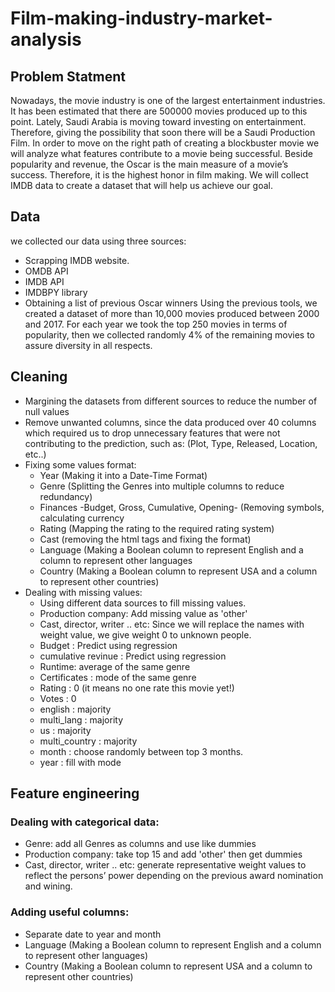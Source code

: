 # Film-making-industry-market-analysis

## Problem Statment
Nowadays, the movie industry is one of the largest entertainment industries. It has been estimated that there are 500000 movies produced up to this point. Lately, Saudi Arabia is moving toward investing on entertainment. Therefore, giving the possibility that soon there will be a Saudi Production Film. In order to move on the right path of creating a blockbuster movie we will analyze what features contribute to a movie being successful. Beside popularity and revenue, the Oscar is the main measure of a movie’s success. Therefore, it is the highest honor in film making. We will collect IMDB data to create a dataset that will help us achieve our goal.

## Data
we collected our data using three sources:

- Scrapping IMDB website.
- OMDB API
- IMDB API
- IMDBPY library
- Obtaining a list of previous Oscar winners 
Using the previous tools, we created a dataset of more than 10,000 movies produced between 2000 and 2017. For each year we took the top 250 movies in terms of popularity, then we collected randomly 4% of the remaining movies to assure diversity in all respects.

## Cleaning
-	Margining the datasets from different sources to reduce the number of null values 
-	Remove unwanted columns, since the data produced over 40 columns which required us to drop unnecessary features that were not contributing to the prediction, such as: (Plot,	Type,	Released,	Location,	etc..)
- Fixing some values format:
  - Year (Making it into a Date-Time Format)
  - Genre (Splitting the Genres into multiple columns to reduce redundancy)
  - Finances -Budget, Gross, Cumulative, Opening- (Removing symbols, calculating currency
  - Rating (Mapping the rating to the required rating system)
  - Cast (removing the html tags and fixing the format)
  - Language (Making a Boolean column to represent English and a column to represent other languages
  - Country (Making a Boolean column to represent USA and a column to represent other countries)
- Dealing with missing values:
  - Using different data sources to fill missing values.
  - Production company: Add missing value as 'other'
  - Cast, director, writer .. etc: Since we will replace the names with weight value, we give weight 0 to unknown people.
  - Budget : Predict using regression 
  - cumulative revinue : Predict using regression 
  - Runtime:  average of the same genre 
  - Certificates : mode of the same genre 
  - Rating   :   0 (it means no one rate this movie yet!) 
  - Votes   :  0 
  - english  :  majority 
  - multi_lang   : majority
  - us   : majority
  - multi_country   : majority
  - month : choose randomly between top 3 months.
  - year :  fill with mode  
  
## Feature engineering

### Dealing with categorical data:
- Genre: add all Genres as columns and use like dummies
- Production company: take top 15 and add 'other' then get dummies
- Cast, director, writer .. etc: generate representative weight values to reflect the persons’ power depending on the previous award nomination and wining.
### Adding useful columns:
-	Separate date to year and month 
- Language (Making a Boolean column to represent English and a column to represent other languages)
- Country (Making a Boolean column to represent USA and a column to represent other countries)


